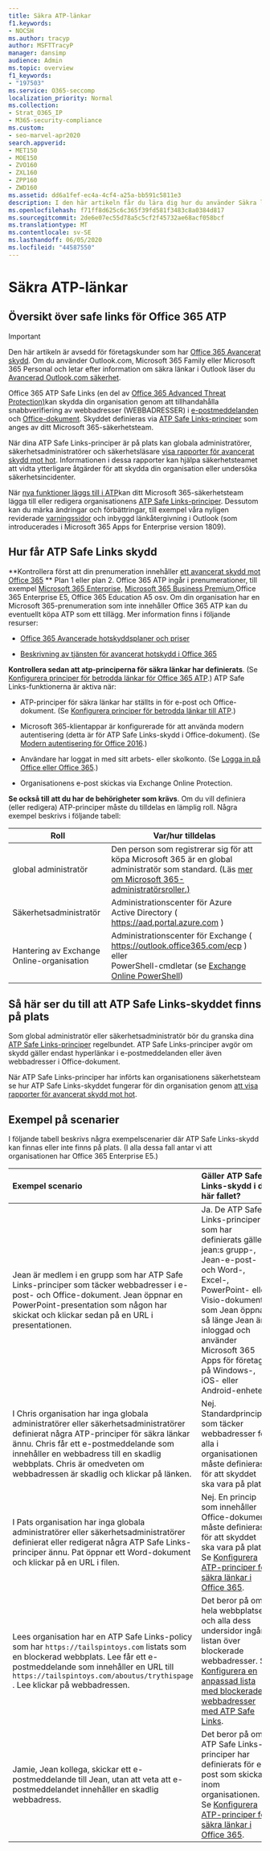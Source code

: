 ```yaml
---
title: Säkra ATP-länkar
f1.keywords:
- NOCSH
ms.author: tracyp
author: MSFTTracyP
manager: dansimp
audience: Admin
ms.topic: overview
f1_keywords:
- "197503"
ms.service: O365-seccomp
localization_priority: Normal
ms.collection:
- Strat_O365_IP
- M365-security-compliance
ms.custom:
- seo-marvel-apr2020
search.appverid:
- MET150
- MOE150
- ZVO160
- ZXL160
- ZPP160
- ZWD160
ms.assetid: dd6a1fef-ec4a-4cf4-a25a-bb591c5811e3
description: I den här artikeln får du lära dig hur du använder Säkra länkar för att skydda din organisation från nätfiske och andra attacker.
ms.openlocfilehash: f71ff8d625c6c365f39fd581f3483c8a0384d817
ms.sourcegitcommit: 2de6e07ec55d78a5c5cf2f45732ae68acf058bcf
ms.translationtype: MT
ms.contentlocale: sv-SE
ms.lasthandoff: 06/05/2020
ms.locfileid: "44587550"
---
```

# <a name="atp-safe-links"></a>Säkra ATP-länkar

## <a name="overview-of-office-365-atp-safe-links"></a>Översikt över safe links för Office 365 ATP

> [!IMPORTANT]
> Den här artikeln är avsedd för företagskunder som har [Office 365 Avancerat skydd](office-365-atp.md). Om du använder Outlook.com, Microsoft 365 Family eller Microsoft 365 Personal och letar efter information om säkra länkar i Outlook läser du [Avancerad Outlook.com säkerhet](https://support.microsoft.com/office/882d2243-eab9-4545-a58a-b36fee4a46e2).

Office 365 ATP Safe Links (en del av [Office 365 Advanced Threat Protection)](office-365-atp.md)kan skydda din organisation genom att tillhandahålla snabbverifiering av webbadresser (WEBBADRESSER) i [e-postmeddelanden](how-atp-safe-links-works.md#how-atp-safe-links-works-with-urls-in-email) och [Office-dokument](how-atp-safe-links-works.md#how-atp-safe-links-works-with-urls-in-office-documents). Skyddet definieras via [ATP Safe Links-principer](set-up-atp-safe-links-policies.md) som anges av ditt Microsoft 365-säkerhetsteam.

När dina ATP Safe Links-principer är på plats kan globala administratörer, säkerhetsadministratörer och säkerhetsläsare [visa rapporter för avancerat skydd mot hot](view-reports-for-atp.md). Informationen i dessa rapporter kan hjälpa säkerhetsteamet att vidta ytterligare åtgärder för att skydda din organisation eller undersöka säkerhetsincidenter.

När [nya funktioner läggs till i ATP](office-365-atp.md#new-features-in-office-365-atp)kan ditt Microsoft 365-säkerhetsteam lägga till eller redigera organisationens [ATP Safe Links-principer](set-up-atp-safe-links-policies.md). Dessutom kan du märka ändringar och förbättringar, till exempel våra nyligen reviderade [varningssidor](atp-safe-links-warning-pages.md) och inbyggd länkåtergivning i Outlook (som introducerades i Microsoft 365 Apps for Enterprise version 1809).

## <a name="how-to-get-atp-safe-links-protection"></a>Hur får ATP Safe Links skydd

**Kontrollera först att din prenumeration innehåller [ett avancerat skydd mot Office 365](office-365-atp.md) ** Plan 1 eller plan 2. Office 365 ATP ingår i prenumerationer, till exempel [Microsoft 365 Enterprise,](https://www.microsoft.com/microsoft-365/enterprise/home) [Microsoft 365 Business Premium,](https://www.microsoft.com/microsoft-365/business)Office 365 Enterprise E5, Office 365 Education A5 osv. Om din organisation har en Microsoft 365-prenumeration som inte innehåller Office 365 ATP kan du eventuellt köpa ATP som ett tillägg. Mer information finns i följande resurser:

- [Office 365 Avancerade hotskyddsplaner och priser](https://products.office.com/exchange/advance-threat-protection)

- [Beskrivning av tjänsten för avancerat hotskydd i Office 365](https://docs.microsoft.com/office365/servicedescriptions/office-365-advanced-threat-protection-service-description)

**Kontrollera sedan att atp-principerna för säkra länkar har definierats**. (Se [Konfigurera principer för betrodda länkar för Office 365 ATP](set-up-atp-safe-links-policies.md).) ATP Safe Links-funktionerna är aktiva när:

- ATP-principer för säkra länkar har ställts in för e-post och Office-dokument. (Se [Konfigurera principer för betrodda länkar till ATP](set-up-atp-safe-links-policies.md).)

- Microsoft 365-klientappar är konfigurerade för att använda modern autentisering (detta är för ATP Safe Links-skydd i Office-dokument). (Se [Modern autentisering för Office 2016](https://docs.microsoft.com/office365/enterprise/modern-auth-for-office-2013-and-2016).)

- Användare har loggat in med sitt arbets- eller skolkonto. (Se [Logga in på Office eller Office 365](https://support.office.com/article/b9582171-fd1f-4284-9846-bdd72bb28426).)

- Organisationens e-post skickas via Exchange Online Protection.

**Se också till att du har de behörigheter som krävs**. Om du vill definiera (eller redigera) ATP-principer måste du tilldelas en lämplig roll. Några exempel beskrivs i följande tabell:

|Roll|Var/hur tilldelas|
|---------|---------|
|global administratör|Den person som registrerar sig för att köpa Microsoft 365 är en global administratör som standard. (Läs [mer om Microsoft 365-administratörsroller.)](https://docs.microsoft.com/microsoft-365/admin/add-users/about-admin-roles)|
|Säkerhetsadministratör|Administrationscenter för Azure Active Directory ( <https://aad.portal.azure.com> )|
|Hantering av Exchange Online-organisation|Administrationscenter för Exchange ( <https://outlook.office365.com/ecp> ) <br>eller <br>  PowerShell-cmdletar (se [Exchange Online PowerShell](https://docs.microsoft.com/powershell/exchange/exchange-online/exchange-online-powershell))|

## <a name="how-to-make-sure-atp-safe-links-protection-is-in-place"></a>Så här ser du till att ATP Safe Links-skyddet finns på plats

Som global administratör eller säkerhetsadministratör bör du granska dina [ATP Safe Links-principer](set-up-atp-safe-links-policies.md) regelbundet. ATP Safe Links-principer avgör om skydd gäller endast hyperlänkar i e-postmeddelanden eller även webbadresser i Office-dokument.

När ATP Safe Links-principer har införts kan organisationens säkerhetsteam se hur ATP Safe Links-skyddet fungerar för din organisation genom [att visa rapporter för avancerat skydd mot hot](view-reports-for-atp.md).

## <a name="example-scenarios"></a>Exempel på scenarier

I följande tabell beskrivs några exempelscenarier där ATP Safe Links-skydd kan finnas eller inte finns på plats. (I alla dessa fall antar vi att organisationen har Office 365 Enterprise E5.)

|**Exempel scenario**|**Gäller ATP Safe Links-skydd i det här fallet?**|
|:-----|:-----|
|Jean är medlem i en grupp som har ATP Safe Links-principer som täcker webbadresser i e-post- och Office-dokument. Jean öppnar en PowerPoint-presentation som någon har skickat och klickar sedan på en URL i presentationen.|Ja. De ATP Safe Links-principer som har definierats gäller jean:s grupp-, Jean-e-post- och Word-, Excel-, PowerPoint- eller Visio-dokument som Jean öppnar, så länge Jean är inloggad och använder Microsoft 365 Apps för företag på Windows-, iOS- eller Android-enheter.|
|I Chris organisation har inga globala administratörer eller säkerhetsadministratörer definierat några ATP-principer för säkra länkar ännu. Chris får ett e-postmeddelande som innehåller en webbadress till en skadlig webbplats. Chris är omedveten om webbadressen är skadlig och klickar på länken.|Nej. Standardprincipen som täcker webbadresser för alla i organisationen måste definieras för att skyddet ska vara på plats.|
|I Pats organisation har inga globala administratörer eller säkerhetsadministratörer definierat eller redigerat några ATP Safe Links-principer ännu. Pat öppnar ett Word-dokument och klickar på en URL i filen.|Nej. En princip som innehåller Office-dokument måste definieras för att skyddet ska vara på plats. Se [Konfigurera ATP-principer för säkra länkar i Office 365](set-up-atp-safe-links-policies.md).|
|Lees organisation har en ATP Safe Links-policy som har `https://tailspintoys.com` listats som en blockerad webbplats. Lee får ett e-postmeddelande som innehåller en URL till `https://tailspintoys.com/aboutus/trythispage` . Lee klickar på webbadressen.|Det beror på om hela webbplatsen och alla dess undersidor ingår i listan över blockerade webbadresser. Se [Konfigurera en anpassad lista med blockerade webbadresser med ATP Safe Links](set-up-a-custom-blocked-urls-list-atp.md).|
|Jamie, Jean kollega, skickar ett e-postmeddelande till Jean, utan att veta att e-postmeddelandet innehåller en skadlig webbadress.|Det beror på om ATP Safe Links-principer har definierats för e-post som skickas inom organisationen. Se [Konfigurera ATP-principer för säkra länkar i Office 365](set-up-atp-safe-links-policies.md).|
